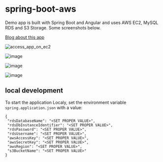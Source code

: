 # spring-boot-aws
Demo app is built with Spring Boot and Angular and uses AWS EC2, MySQL RDS and S3 Storage. Some screenshots below.

[Blog about this app](http://briansjavablog.blogspot.fr/2016/05/spring-boot-angular-amazon-web-services.html)


![access_app_on_ec2](https://cloud.githubusercontent.com/assets/2404172/14990684/9dee567e-1155-11e6-8b98-46bc3760edfc.png)


![image](https://cloud.githubusercontent.com/assets/2404172/14990798/31f875c0-1156-11e6-8ad6-ab94c5d166b3.png)


![image](https://cloud.githubusercontent.com/assets/2404172/14990816/490e52c0-1156-11e6-9bd8-641877f2b3a1.png)


![image](https://cloud.githubusercontent.com/assets/2404172/14990857/93040d02-1156-11e6-83ba-afeb42b8f74f.png)


## local development

To start the application Localy, set the environment variable `spring.application.json` with a value:
```
{
 "rdsDatabaseName": "<SET PROPER VALUE>",
 "rdsDbInstanceIdentifier": "<SET PROPER VALUE>",
 "rdsPassword": "<SET PROPER VALUE>",
 "rdsUsername": "<SET PROPER VALUE>",
 "awsAccessKey": "<SET PROPER VALUE>",
 "awsSecretKey": "<SET PROPER VALUE>",
 "awsRegion": "<SET PROPER VALUE>",
 "s3BucketName": "<SET PROPER VALUE>"
}
```
